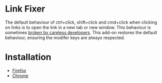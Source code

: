# Link Fixer

The default behaviour of ctrl+click, shift+click and cmd+click when clicking on links is to open the link in a new tab or new window. This behaviour is sometimes [broken by careless developers](https://superuser.com/questions/854797/why-does-ctrl-click-not-open-some-links-in-a-new-tab/). This add-on restores the default behaviour, ensuring the modifer keys are always respected.

# Installation

* [Firefox](https://addons.mozilla.org/en-US/firefox/addon/link-fixer/)
* [Chrome](https://chrome.google.com/webstore/detail/link-fixer/mfgoieafikaldiglpkfgifoeigjcifmk)
